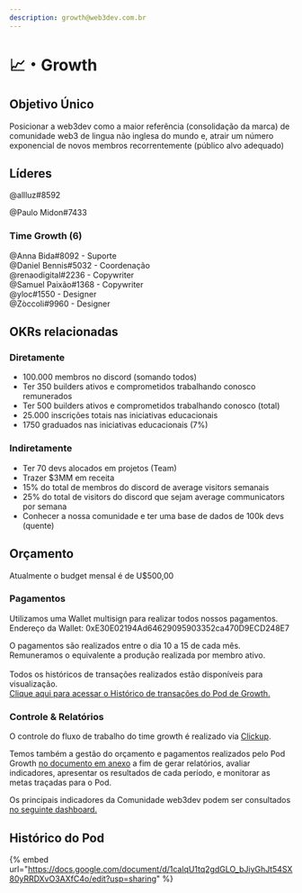 ```yaml
---
description: growth@web3dev.com.br
---
```


# 📈・Growth

## **Objetivo Único**

Posicionar a web3dev como a maior referência (consolidação da marca) de comunidade web3 de lingua não inglesa do mundo e, atrair um número exponencial de novos membros recorrentemente (público alvo adequado)

## Líderes

@allluz#8592

@Paulo Midon#7433

### **Time Growth (6)**

@Anna Bida#8092 - Suporte\
@Daniel Bennis#5032 - Coordenação\
@renaodigital#2236 - Copywriter\
@Samuel Paixão#1368  - Copywriter\
@yloc#1550 - Designer\
@Zòccoli#9960 - Designer

## **OKRs relacionadas**

### **Diretamente**

* 100.000 membros no discord (somando todos)
* Ter 350 builders ativos e comprometidos trabalhando conosco remunerados
* Ter 500 builders ativos e comprometidos trabalhando conosco (total)
* 25.000 inscrições totais nas iniciativas educacionais
* 1750 graduados nas iniciativas educacionais (7%)

### **Indiretamente**

* Ter 70 devs alocados em projetos (Team)
* Trazer $3MM em receita
* 15% do total de membros do discord de average visitors semanais
* 25% do total de visitors do discord que sejam average communicators por semana
* Conhecer a nossa comunidade e ter uma base de dados de 100k devs (quente)

## Orçamento

Atualmente o budget mensal é de U$500,00

### Pagamentos

Utilizamos uma Wallet multisign para realizar todos nossos pagamentos.\
Endereço da Wallet: 0xE30E02194Ad64629095903352ca470D9ECD248E7

O pagamentos são realizados entre o dia 10 a 15 de cada mês.\
Remuneramos o equivalente a produção realizada por membro ativo.\
\
Todos os históricos de transações realizados estão disponíveis para visualização.\
[Clique aqui para acessar o Histórico de transações do Pod de Growth.](https://gnosis-safe.io/app/matic:0xE30E02194Ad64629095903352ca470D9ECD248E7/transactions/history)

### Controle & Relatórios

O controle do fluxo de trabalho do time growth é realizado via [Clickup](https://app.clickup.com/31088761/v/s/55049538).

Temos também a gestão do orçamento e pagamentos realizados pelo Pod Growth [no documento em anexo](https://docs.google.com/spreadsheets/d/1QKa3YZFNBpKFnv5aYzUmyxengvblWS14/edit#gid=2132992456) a fim de gerar relatórios, avaliar indicadores, apresentar os resultados de cada período, e monitorar as metas traçadas para o Pod.

Os principais indicadores da Comunidade web3dev podem ser consultados [no seguinte dashboard.](http://metabase-web3dev.herokuapp.com/public/dashboard/146e3129-f93f-4441-85f0-ed23bb224598)

## Histórico do Pod

{% embed url="https://docs.google.com/document/d/1calqU1tq2gdGLO_bJiyGhJt54SX80yRRDXvO3AXfC4o/edit?usp=sharing" %}

